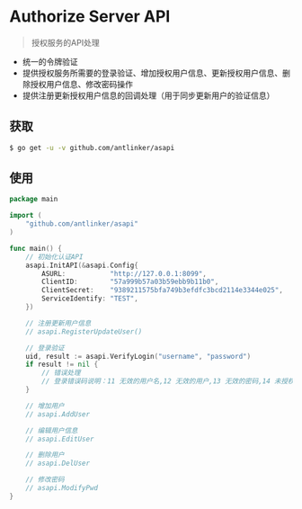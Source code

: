 # Authorize Server API

> 授权服务的API处理

* 统一的令牌验证
* 提供授权服务所需要的登录验证、增加授权用户信息、更新授权用户信息、删除授权用户信息、修改密码操作
* 提供注册更新授权用户信息的回调处理（用于同步更新用户的验证信息）

## 获取

``` bash
$ go get -u -v github.com/antlinker/asapi
```

## 使用

``` go
package main

import (
	"github.com/antlinker/asapi"
)

func main() {
	// 初始化认证API
	asapi.InitAPI(&asapi.Config{
		ASURL:           "http://127.0.0.1:8099",
		ClientID:        "57a999b57a03b59ebb9b11b0",
		ClientSecret:    "9389211575bfa749b3efdfc3bcd2114e3344e025",
		ServiceIdentify: "TEST",
	})

	// 注册更新用户信息
	// asapi.RegisterUpdateUser()

	// 登录验证
	uid, result := asapi.VerifyLogin("username", "password")
	if result != nil {
		// 错误处理
		// 登录错误码说明：11 无效的用户名,12 无效的用户,13 无效的密码,14 未授权的服务
	}

	// 增加用户
	// asapi.AddUser

	// 编辑用户信息
	// asapi.EditUser

	// 删除用户
	// asapi.DelUser

	// 修改密码
	// asapi.ModifyPwd
}
```